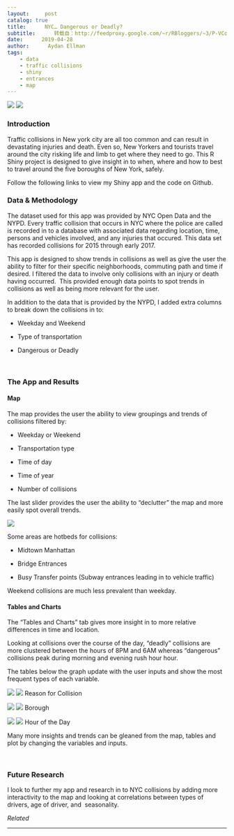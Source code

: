 ```yaml
---
layout:     post
catalog: true
title:      NYC… Dangerous or Deadly?
subtitle:      转载自：http://feedproxy.google.com/~r/RBloggers/~3/P-VCoik6kW4/
date:      2019-04-28
author:      Aydan Ellman
tags:
    - data
    - traffic collisions
    - shiny
    - entrances
    - map
---
```






![](https://i2.wp.com/nycdatascience.com/blog/wp-content/uploads/2019/04/Shiny-app-pic.jpg?w=450&ssl=1)
![](https://i2.wp.com/nycdatascience.com/blog/wp-content/uploads/2019/04/Shiny-app-pic.jpg?w=450&ssl=1)


### Introduction

Traffic collisions in New york city are all too common and can result in devastating injuries and death. Even so, New Yorkers and tourists travel around the city risking life and limb to get where they need to go. This R Shiny project is designed to give insight in to when, where and how to best to travel around the five boroughs of New York, safely. 

Follow the following links to view my Shiny app and the code on Github.  

### Data & Methodology

The dataset used for this app was provided by NYC Open Data and the NYPD. Every traffic collision that occurs in NYC where the police are called is recorded in to a database with associated data regarding location, time, persons and vehicles involved, and any injuries that occured. This data set has recorded collisions for 2015 through early 2017.

This app is designed to show trends in collisions as well as give the user the ability to filter for their specific neighborhoods, commuting path and time if desired. I filtered the data to involve only collisions with an injury or death having occurred.  This provided enough data points to spot trends in collisions as well as being more relevant for the user. 

In addition to the data that is provided by the NYPD, I added extra columns to break down the collisions in to:

- Weekday and Weekend

- Type of transportation

- Dangerous or Deadly


 

### The App and Results

#### Map

The map provides the user the ability to view groupings and trends of collisions filtered by:

- Weekday or Weekend

- Transportation type

- Time of day

- Time of year

- Number of collisions  


The last slider provides the user the ability to “declutter” the map and more easily spot overall trends. 

![](https://i0.wp.com/nycdatascience.com/blog/wp-content/uploads/2019/04/Screen-Shot-2019-04-28-at-11.05.51-AM-1024x297.png?resize=456%2C132&ssl=1)


Some areas are hotbeds for collisions:

- Midtown Manhattan

- Bridge Entrances

- Busy Transfer points (Subway entrances leading in to vehicle traffic)


Weekend collisions are much less prevalent than weekday.

#### Tables and Charts

The “Tables and Charts” tab gives more insight in to more relative differences in time and location. 

Looking at collisions over the course of the day, “deadly” collisions are more clustered between the hours of 8PM and 6AM whereas “dangerous” collisions peak during morning and evening rush hour hour.   

The tables below the graph update with the user inputs and show the most frequent types of each variable. 


![](https://i0.wp.com/nycdatascience.com/blog/wp-content/uploads/2019/04/Screen-Shot-2019-04-28-at-11.45.15-AM.png?w=456&ssl=1)
![](https://i0.wp.com/nycdatascience.com/blog/wp-content/uploads/2019/04/Screen-Shot-2019-04-28-at-11.45.15-AM.png?w=456&ssl=1)
Reason for Collision


![](https://i2.wp.com/nycdatascience.com/blog/wp-content/uploads/2019/04/Screen-Shot-2019-04-28-at-11.44.43-AM.png?w=456&ssl=1)
![](https://i2.wp.com/nycdatascience.com/blog/wp-content/uploads/2019/04/Screen-Shot-2019-04-28-at-11.44.43-AM.png?w=456&ssl=1)
Borough


![](https://i2.wp.com/nycdatascience.com/blog/wp-content/uploads/2019/04/Screen-Shot-2019-04-28-at-11.49.58-AM.png?w=456&ssl=1)
![](https://i2.wp.com/nycdatascience.com/blog/wp-content/uploads/2019/04/Screen-Shot-2019-04-28-at-11.49.58-AM.png?w=456&ssl=1)
Hour of the Day


Many more insights and trends can be gleaned from the map, tables and plot by changing the variables and inputs. 

 

### Future Research

I look to further my app and research in to NYC collisions by adding more interactivity to the map and looking at correlations between types of drivers, age of driver, and  seasonality. 


*Related*








---
